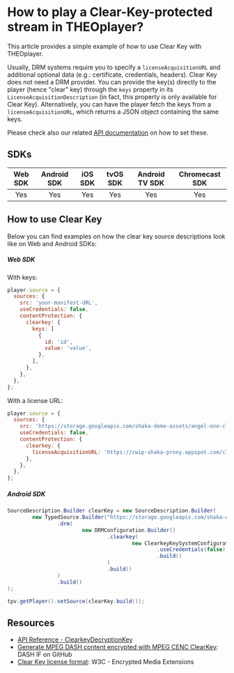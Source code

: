 # How to play a Clear-Key-protected stream in THEOplayer?

This article provides a simple example of how to use Clear Key with THEOplayer.

Usually, DRM systems require you to specify a `licenseAcquisitionURL` and additional optional data (e.g.: certificate, credentials, headers). Clear Key does not need a DRM provider. You can provide the key(s) directly to the player (hence "clear" key) through the `keys` property in its `LicenseAcquisitionDescription` (in fact, this property is only available for Clear Key). Alternatively, you can have the player fetch the keys from a `licenseAcquisitionURL`, which returns a JSON object containing the same keys.

Please check also our related [API documentation](pathname:///theoplayer/v7/api-reference/web/interfaces/SourceDescription.html) on how to set these.

## SDKs

| Web SDK | Android SDK | iOS SDK | tvOS SDK | Android TV SDK | Chromecast SDK |
| :-----: | :---------: | :-----: | :------: | :------------: | :------------: |
|   Yes   |     Yes     |   Yes   |   Yes    |      Yes       |      Yes       |

## How to use Clear Key

Below you can find examples on how the clear key source descriptions look like on Web and Android SDKs:

##### Web SDK

With keys:

```js
player.source = {
  sources: {
    src: 'your-manifest-URL',
    useCredentials: false,
    contentProtection: {
      clearkey: {
        keys: [
          {
            id: 'id',
            value: 'value',
          },
        ],
      },
    },
  },
};
```

With a license URL:

```js
player.source = {
  sources: {
    src: 'https://storage.googleapis.com/shaka-demo-assets/angel-one-clearkey/dash.mpd',
    useCredentials: false,
    contentProtection: {
      clearkey: {
        licenseAcquisitionURL: 'https://cwip-shaka-proxy.appspot.com/clearkey?_u3wDe7erb7v8Lqt8A3QDQ=ABEiM0RVZneImaq7zN3u_w',
      },
    },
  },
};
```

##### Android SDK

```java
SourceDescription.Builder clearKey = new SourceDescription.Builder(
        new TypedSource.Builder("https://storage.googleapis.com/shaka-demo-assets/angel-one-clearkey/dash.mpd")
                .drm(
                        new DRMConfiguration.Builder()
                                .clearkey(
                                        new ClearkeyKeySystemConfiguration.Builder("https://cwip-shaka-proxy.appspot.com/clearkey?_u3wDe7erb7v8Lqt8A3QDQ=ABEiM0RVZneImaq7zN3u_w")
                                                .useCredentials(false)
                                                .build()
                                )
                                .build()
                )
                .build()
);

tpv.getPlayer().setSource(clearKey.build());
```

## Resources

- [API Reference - ClearkeyDecryptionKey](pathname:///theoplayer/v7/api-reference/web/interfaces/ClearkeyDecryptionKey.html)
- [Generate MPEG DASH content encrypted with MPEG CENC ClearKey](https://github.com/Dash-Industry-Forum/dash.js/wiki/Generate-MPEG-DASH-content-encrypted-with-MPEG-CENC-ClearKey): DASH IF on GitHub
- [Clear Key license format](https://w3c.github.io/encrypted-media/#clear-key-license-format): W3C - Encrypted Media Extensions
